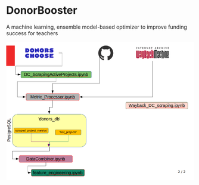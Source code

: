 # DonorBooster
A machine learning, ensemble model-based optimizer to improve funding success for teachers

![Alt text](/Project_Overview.png?raw=true "Project Overview")
